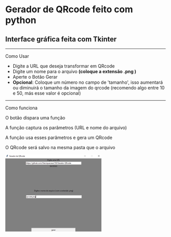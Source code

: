 <h1>Gerador de QRcode feito com python</h1>

<h2>Interface gráfica feita com Tkinter</h2>

<hr>

<p>Como Usar</p>

<ul>
<li>Digite a URL que deseja transformar em QRcode</li>

<li>Digite um nome para o arquivo <strong>(coloque a extensão .png )</strong> </li>

<li>Aperte o Botão Gerar</li>

<li><strong>Opcional</strong>: Coloque um número no campo de 'tamanho', isso aumentará ou diminuirá o tamanho da imagem do qrcode (recomendo algo entre 10 e 50, más esse valor é opcional)</li>

</ul>

<hr>

<p>Como funciona</p>

<p>O botão dispara uma função</p>

<p>A função captura os parâmetros (URL e nome do arquivo)</p>

<p>A função usa esses parâmetros e gera um QRcode</p>

<p>O QRcode será salvo na mesma pasta que o arquivo</p>

<img src='foto.png' alt = 'Foto da interface do gerador de qrcode' width="60%">

